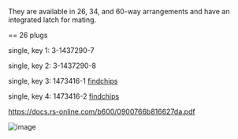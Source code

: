They are available in 26, 34, and 60-way arrangements and have an integrated latch for mating.

== 26 plugs

single, key 1: 3-1437290-7

single, key 2: 3-1437290-8

single, key 3: 1473416-1 [findchips](https://www.findchips.com/search/1473416-1)

single, key 4: 1473416-2 [findchips](https://www.findchips.com/search/1473416-2)

https://docs.rs-online.com/b600/0900766b816627da.pdf

![image](https://user-images.githubusercontent.com/48498823/169637917-7172b6d1-1a88-4705-b267-7e28b8681072.png)
